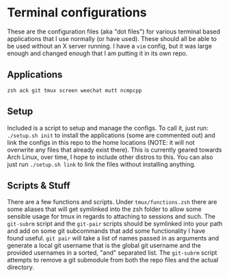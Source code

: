 # Terminal configurations

These are the configuration files (aka "dot files") for various terminal based 
applications that I use normally (or have used).  These should all be able to be
used without an X server running.  I have a `vim` config, but it was large enough
and changed enough that I am putting it in its own repo.

## Applications

`zsh ack git tmux screen weechat mutt ncmpcpp`

## Setup

Included is a script to setup and manage the configs.  To call it, just run: 
`./setup.sh init` to install the applications (some are commented out) and link the
configs in this repo to the home locations (NOTE: it will not overwrite any files
that already exist there).  This is currently geared towards Arch Linux, over time,
I hope to include other distros to this.  You can also just run `./setup.sh link`
to link the files without installing anything.

## Scripts & Stuff

There are a few functions and scripts.  Under `tmux/functions.zsh` there are some
aliases that will get symlinked into the zsh folder to allow some sensible usage for
tmux in regards to attaching to sessions and such.  The `git-subrm` script and the
`git-pair` scripts should be symlinked into your path and add on some git 
subcommands that add some functionality I have found useful.  `git pair` will take
a list of names passed in as arguments and generate a local git username that is the
global git username and the provided usernames in a sorted, "and" separated list.
The `git-subrm` script attempts to remove a git submodule from both the repo files
and the actual directory.
